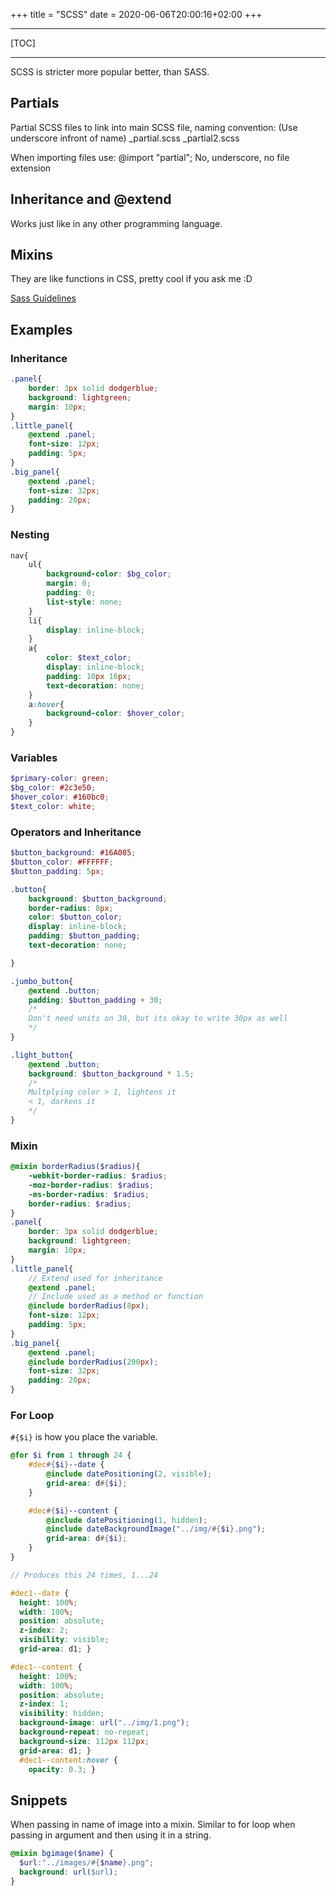 +++
title = "SCSS"
date = 2020-06-06T20:00:16+02:00
+++

---

[TOC]

---

SCSS is stricter more popular better, than SASS.


## Partials

Partial SCSS files to link into main SCSS file, naming convention: (Use underscore infront of name)
_partial.scss
_partial2.scss

When importing files use:
@import "partial";
No, underscore, no file extension

## Inheritance and @extend

Works just like in any other programming language.

## Mixins

They are like functions in CSS, pretty cool if you ask me :D

[Sass Guidelines](https://sass-guidelin.es/)

## Examples

### Inheritance

```scss
.panel{
    border: 3px solid dodgerblue;
    background: lightgreen;
    margin: 10px;
}
.little_panel{
    @extend .panel;
    font-size: 12px;
    padding: 5px;
}
.big_panel{
    @extend .panel;
    font-size: 32px;
    padding: 20px;
}
```

### Nesting

```scss
nav{
    ul{
        background-color: $bg_color;
        margin: 0;
        padding: 0;
        list-style: none;
    }
    li{
        display: inline-block;
    }
    a{
        color: $text_color;
        display: inline-block;
        padding: 10px 16px;
        text-decoration: none;
    }
    a:hover{
        background-color: $hover_color;
    }
}
```

### Variables

```scss
$primary-color: green;
$bg_color: #2c3e50;
$hover_color: #160bc0;
$text_color: white;
```

### Operators and Inheritance

```scss
$button_background: #16A085;
$button_color: #FFFFFF;
$button_padding: 5px;

.button{
    background: $button_background;
    border-radius: 8px;
    color: $button_color;
    display: inline-block;
    padding: $button_padding;
    text-decoration: none;

}

.jumbo_button{
    @extend .button;
    padding: $button_padding + 30;
    /*
    Don't need units on 30, but its okay to write 30px as well
    */
}

.light_button{
    @extend .button;
    background: $button_background * 1.5;
    /*
    Multplying color > 1, lightens it
    < 1, darkens it
    */
}
```

### Mixin

```scss
@mixin borderRadius($radius){
    -webkit-border-radius: $radius;
    -moz-border-radius: $radius;
    -ms-border-radius: $radius;
    border-radius: $radius;
}
.panel{
    border: 3px solid dodgerblue;
    background: lightgreen;
    margin: 10px;
}
.little_panel{
    // Extend used for inheritance
    @extend .panel;
    // Include used as a method or function
    @include borderRadius(8px);
    font-size: 12px;
    padding: 5px;
}
.big_panel{
    @extend .panel;
    @include borderRadius(200px);
    font-size: 32px;
    padding: 20px;
}
```



### For Loop

`#{$i}` is how you place the variable.

```scss
@for $i from 1 through 24 {
    #dec#{$i}--date {
        @include datePositioning(2, visible);
        grid-area: d#{$i};
    }

    #dec#{$i}--content {
        @include datePositioning(1, hidden);
        @include dateBackgroundImage("../img/#{$i}.png");
        grid-area: d#{$i};
    }
}

// Produces this 24 times, 1...24

#dec1--date {
  height: 100%;
  width: 100%;
  position: absolute;
  z-index: 2;
  visibility: visible;
  grid-area: d1; }

#dec1--content {
  height: 100%;
  width: 100%;
  position: absolute;
  z-index: 1;
  visibility: hidden;
  background-image: url("../img/1.png");
  background-repeat: no-repeat;
  background-size: 112px 112px;
  grid-area: d1; }
  #dec1--content:hover {
    opacity: 0.3; }
```



## Snippets

When passing in name of image into a mixin. Similar to for loop when passing in argument and then using it in a string.

```scss
@mixin bgimage($name) {
  $url:"../images/#{$name}.png";
  background: url($url);
}
```


